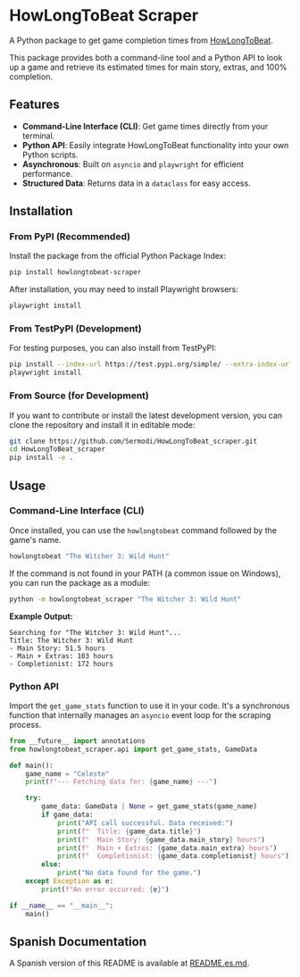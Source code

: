 # HowLongToBeat Scraper

A Python package to get game completion times from [HowLongToBeat](https://howlongtobeat.com).

This package provides both a command-line tool and a Python API to look up a game and retrieve its estimated times for main story, extras, and 100% completion.

## Features

-   **Command-Line Interface (CLI)**: Get game times directly from your terminal.
-   **Python API**: Easily integrate HowLongToBeat functionality into your own Python scripts.
-   **Asynchronous**: Built on `asyncio` and `playwright` for efficient performance.
-   **Structured Data**: Returns data in a `dataclass` for easy access.

## Installation

### From PyPI (Recommended)

Install the package from the official Python Package Index:

```bash
pip install howlongtobeat-scraper
```

After installation, you may need to install Playwright browsers:

```bash
playwright install
```

### From TestPyPI (Development)

For testing purposes, you can also install from TestPyPI:

```bash
pip install --index-url https://test.pypi.org/simple/ --extra-index-url https://pypi.org/simple howlongtobeat-scraper
playwright install
```

### From Source (for Development)

If you want to contribute or install the latest development version, you can clone the repository and install it in editable mode:

```bash
git clone https://github.com/Sermodi/HowLongToBeat_scraper.git
cd HowLongToBeat_scraper
pip install -e .
```

## Usage

### Command-Line Interface (CLI)

Once installed, you can use the `howlongtobeat` command followed by the game's name.

```bash
howlongtobeat "The Witcher 3: Wild Hunt"
```

If the command is not found in your PATH (a common issue on Windows), you can run the package as a module:

```bash
python -m howlongtobeat_scraper "The Witcher 3: Wild Hunt"
```

**Example Output:**

```
Searching for "The Witcher 3: Wild Hunt"...
Title: The Witcher 3: Wild Hunt
- Main Story: 51.5 hours
- Main + Extras: 103 hours
- Completionist: 172 hours
```

### Python API

Import the `get_game_stats` function to use it in your code. It's a synchronous function that internally manages an `asyncio` event loop for the scraping process.

```python
from __future__ import annotations
from howlongtobeat_scraper.api import get_game_stats, GameData

def main():
    game_name = "Celeste"
    print(f"--- Fetching data for: {game_name} ---")

    try:
        game_data: GameData | None = get_game_stats(game_name)
        if game_data:
            print("API call successful. Data received:")
            print(f"  Title: {game_data.title}")
            print(f"  Main Story: {game_data.main_story} hours")
            print(f"  Main + Extras: {game_data.main_extra} hours")
            print(f"  Completionist: {game_data.completionist} hours")
        else:
            print("No data found for the game.")
    except Exception as e:
        print(f"An error occurred: {e}")

if __name__ == "__main__":
    main()
```

## Spanish Documentation

A Spanish version of this README is available at [README.es.md](README.es.md).